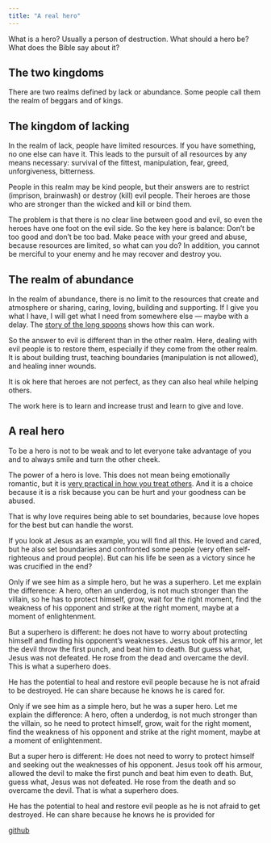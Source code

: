 ```yaml
---
title: "A real hero"
---
```



What is a hero? Usually a person of destruction. What should a hero be? What does the Bible say about it?


## The two kingdoms

<a name="c73c"></a>
There are two realms defined by lack or abundance. Some people call them the realm of beggars and of kings.


## The kingdom of lacking

<a name="a9fd"></a>
In the realm of lack, people have limited resources. If you have something, no one else can have it. This leads to the pursuit of all resources by any means necessary: survival of the fittest, manipulation, fear, greed, unforgiveness, bitterness.

People in this realm may be kind people, but their answers are to restrict (imprison, brainwash) or destroy (kill) evil people. Their heroes are those who are stronger than the wicked and kill or bind them.

The problem is that there is no clear line between good and evil, so even the heroes have one foot on the evil side. So the key here is balance: Don’t be too good and don’t be too bad. Make peace with your greed and abuse, because resources are limited, so what can you do? In addition, you cannot be merciful to your enemy and he may recover and destroy you.


## The realm of abundance

<a name="563c"></a>
In the realm of abundance, there is no limit to the resources that create and atmosphere or sharing, caring, loving, building and supporting. If I give you what I have, I will get what I need from somewhere else — maybe with a delay. The [story of the long spoons](https://en.m.wikipedia.org/wiki/Allegory_of_the_long_spoons) shows how this can work.

So the answer to evil is different than in the other realm. Here, dealing with evil people is to restore them, especially if they come from the other realm. It is about building trust, teaching boundaries (manipulation is not allowed), and healing inner wounds.

It is ok here that heroes are not perfect, as they can also heal while helping others.

The work here is to learn and increase trust and learn to give and love.


## A real hero

<a name="509d"></a>
To be a hero is not to be weak and to let everyone take advantage of you and to always smile and turn the other cheek.

The power of a hero is love. This does not mean being emotionally romantic, but it is [very practical in how you treat others](https://www.bibleserver.com/NIV/1%20Corinthians13%3A4-8). And it is a choice because it is a risk because you can be hurt and your goodness can be abused.

That is why love requires being able to set boundaries, because love hopes for the best but can handle the worst.

If you look at Jesus as an example, you will find all this. He loved and cared, but he also set boundaries and confronted some people (very often self-righteous and proud people). But can his life be seen as a victory since he was crucified in the end?

Only if we see him as a simple hero, but he was a superhero. Let me explain the difference: A hero, often an underdog, is not much stronger than the villain, so he has to protect himself, grow, wait for the right moment, find the weakness of his opponent and strike at the right moment, maybe at a moment of enlightenment.

But a superhero is different: he does not have to worry about protecting himself and finding his opponent’s weaknesses. Jesus took off his armor, let the devil throw the first punch, and beat him to death. But guess what, Jesus was not defeated. He rose from the dead and overcame the devil. This is what a superhero does.

He has the potential to heal and restore evil people because he is not afraid to be destroyed. He can share because he knows he is cared for.

Only if we see him as a simple hero, but he was a super hero. Let me explain the difference: A hero, often a underdog, is not much stronger than the villain, so he need to protect himself, grow, wait for the right moment, find the weakness of his opponent and strike at the right moment, maybe at a moment of enlightenment.

But a super hero is different: He does not need to worry to protect himself and seeking out the weaknesses of his opponent. Jesus took off his armour, allowed the devil to make the first punch and beat him even to death. But, guess what, Jesus was not defeated. He rose from the death and so overcame the devil. That is what a superhero does.

He has the potential to heal and restore evil people as he is not afraid to get destroyed. He can share because he knows he is provided for






[github](https://github.com/revelation-today/revelation-today/blob/main/exampleSite/content/docs/topics/hero/short/a-real-hero.md)
